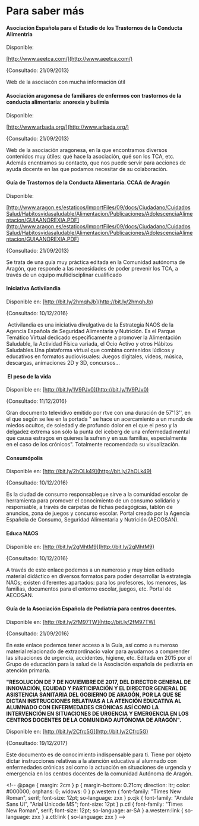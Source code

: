 # Para saber más

#### Asociación Española para el Estudio de los Trastornos de la Conducta Alimentria

Disponible:

[http://www.aeetca.com/](http://www.aeetca.com/)

{Consultado: 21/09/2013}

Web de la asociacón con mucha información útil

#### **Asociación aragonesa de familiares de enfermos con trastornos de la conducta alimentaria: anorexia y bulimia**

Disponible:

[http://www.arbada.org/](http://www.arbada.org/)

{Consultado: 21/09/2013}

Web de la asociación aragonesa, en la que encontramos diversos contenidos muy útiles: qué hace la asociación, qué son los TCA, etc. Además encntramos su contacto, que nos puede servir para acciones de ayuda docente en las que podamos necesitar de su colaboración.

#### **Guía de Trastornos de la Conducta Alimentaria. CCAA de Aragón**

Disponible:

[http://www.aragon.es/estaticos/ImportFiles/09/docs/Ciudadano/CuidadosSalud/Habitosvidasaludable/Alimentacion/Publicaciones/AdolescenciaAlimentacion/GUIAANOREXIA.PDF](http://www.aragon.es/estaticos/ImportFiles/09/docs/Ciudadano/CuidadosSalud/Habitosvidasaludable/Alimentacion/Publicaciones/AdolescenciaAlimentacion/GUIAANOREXIA.PDF)

{Consultado: 21/09/2013}

Se trata de una guía muy práctica editada en la Comunidad autónoma de Aragón, que responde a las necesidades de poder prevenir los TCA, a través de un equipo multidisciplinar cualificado

#### **Iniciativa Activilandia**

Disponible en: [http://bit.ly/2hmqhJb](http://bit.ly/2hmqhJb)

{Consultado: 10/12/2016}

 Activilandia es una iniciativa divulgativa de la Estrategia NAOS de la Agencia Española de Seguridad Alimentaria y Nutrición. Es el Parque Temático Virtual dedicado específicamente a promover la Alimentación Saludable, la Actividad Física variada, el Ocio Activo y otros Hábitos Saludables.Una plataforma virtual que combina contenidos lúdicos y educativos en formatos audiovisuales: Juegos digitales, vídeos, música, descargas, animaciones 2D y 3D, concursos...

####  El peso de la vida

Disponible en: [http://bit.ly/1V9PJv0](http://bit.ly/1V9PJv0)

{Consultado: 11/12/2016}

Gran documento televidivo emitido por rtve con una duración de 57'13'', en el que según se lee en la portada " se hace un acercamiento a un mundo de miedos ocultos, de soledad y de profundo dolor en el que el peso y la delgadez extrema son sólo la punta del iceberg de una enfermedad mental que causa estragos en quienes la sufren y en sus familias, especialmente en el caso de los crónicos". Totalmente recomendada su visualización.

#### Consumópolis

Disponible en: [http://bit.ly/2hOLk49](http://bit.ly/2hOLk49)

{Consultado: 10/12/2016}

Es la ciudad de consumo responsableque sirve a la comunidad escolar de herramienta para promover el conocimiento de un consumo solidario y responsable, a través de carpetas de fichas pedagógicas, tablón de anuncios, zona de juegos y concurso escolar. Portal creado por la Agencia Española de Consumo, Seguridad Alimentaria y Nutrición (AECOSAN).

#### Educa NAOS

Disponible en: [http://bit.ly/2gMhtM9](http://bit.ly/2gMhtM9)

{Consultado: 10/12/2016}

A través de este enlace podemos a un numeroso y muy bien editado material didáctico en diversos formatos para poder desarrollar la estrategia NAOs; existen diferentes apartados: para los profesores, los menores, las familias, documentos para el entorno escolar, juegos, etc. Portal de AECOSAN.

#### Guía de la Asociación Española de Pediatría para centros docentes.

Disponible en: [http://bit.ly/2fM97TW](http://bit.ly/2fM97TW)

{Consultado: 21/09/2016}

En este enlace podemos tener acceso a la Guía, así como a numeroso material relacionado de extraordinacio valor para ayudarnos a comprender las situaciones de urgencia, accidentes, higiene, etc. Editada en 2015 por el Grupo de educación para la salud de la Asociación española de pediatría en atención primaria.

**"RESOLUCIÓN DE 7 DE NOVIEMBRE DE 2017, DEL DIRECTOR GENERAL DE INNOVACIÓN, EQUIDAD Y PARTICIPACIÓN Y EL DIRECTOR GENERAL DE ASISTENCIA SANITARIA DEL GOBIERNO DE ARAGÓN, POR LA QUE SE DICTAN INSTRUCCIONES RELATIVAS A LA ATENCIÓN EDUCATIVA AL ALUMNADO CON ENFERMEDADES CRÓNICAS ASÍ COMO LA INTERVENCIÓN EN SITUACIONES DE URGENCIA Y EMERGENCIA EN LOS CENTROS DOCENTES DE LA COMUNIDAD AUTÓNOMA DE ARAGÓN".**

Disponible en: [http://bit.ly/2Cfrc5G](http://bit.ly/2Cfrc5G)

{Consultado: 19/12/2017}

Este documento es de conocimiento indispensable para ti. Tiene por objeto dictar instrucciones relativas a la atención educativa al alumnado con enfermedades crónicas así como la actuación en situaciones de urgencia y emergencia en los centros docentes de la comunidad Autónoma de Aragón.

<!\-\- @page { margin: 2cm } p { margin-bottom: 0.21cm; direction: ltr; color: #000000; orphans: 0; widows: 0 } p.western { font-family: "Times New Roman", serif; font-size: 12pt; so-language: zxx } p.cjk { font-family: "Andale Sans UI", "Arial Unicode MS"; font-size: 12pt } p.ctl { font-family: "Times New Roman", serif; font-size: 12pt; so-language: ar-SA } a.western:link { so-language: zxx } a.ctl:link { so-language: zxx } -->

